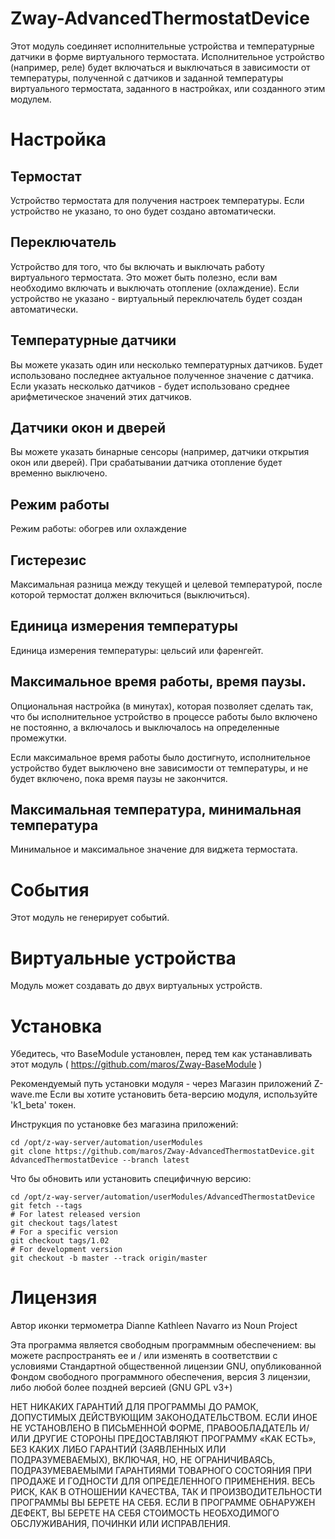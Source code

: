 # Zway-AdvancedThermostatDevice

Этот модуль соединяет исполнительные устройства и температурные датчики
в форме виртуального термостата.
Исполнительное устройство (например, реле) будет включаться и выключаться в
зависимости от температуры, полученной с датчиков и заданной температуры
виртуального термостата, заданного в настройках, или созданного этим модулем.

# Настройка

## Термостат

Устройство термостата для получения настроек температуры. Если устройство
не указано, то оно будет создано автоматически.

## Переключатель

Устройство для того, что бы включать и выключать работу виртуального термостата.
Это может быть полезно, если вам необходимо включать и выключать отопление (охлаждение).
Если устройство не указано - виртуальный переключатель будет создан автоматически.

## Температурные датчики

Вы можете указать один или несколько температурных датчиков. Будет использовано
последнее актуальное полученное значение с датчика.
Если указать несколько датчиков - будет использовано среднее арифметическое значений
этих датчиков.

## Датчики окон и дверей

Вы можете указать бинарные сенсоры (например, датчики открытия окон или дверей).
При срабатывании датчика отопление будет временно выключено.

## Режим работы

Режим работы: обогрев или охлаждение

## Гистерезис

Максимальная разница между текущей и целевой температурой, после которой
термостат должен включиться (выключиться).

## Единица измерения температуры

Единица измерения температуры: цельсий или фаренгейт.

## Максимальное время работы, время паузы.

Опциональная настройка (в минутах), которая позволяет сделать так, что бы
исполнительное устройство в процессе работы было включено не постоянно, а
включалось и выключалось на определенные промежутки.

Если максимальное время работы было достигнуто, исполнительное устройство будет
выключено вне зависимости от температуры, и не будет включено, пока время паузы
не закончится.

## Максимальная температура, минимальная температура

Минимальное и максимальное значение для виджета термостата.

# События

Этот модуль не генерирует событий.

# Виртуальные устройства

Модуль может создавать до двух виртуальных устройств.

# Установка

Убедитесь, что BaseModule установлен, перед тем как устанавливать этот модуль
( https://github.com/maros/Zway-BaseModule )

Рекомендуемый путь установки модуля - через Магазин приложений Z-wave.me
Если вы хотите установить бета-версию модуля, используйте 'k1_beta' токен.

Инструкция по установке без магазина приложений:

```shell
cd /opt/z-way-server/automation/userModules
git clone https://github.com/maros/Zway-AdvancedThermostatDevice.git AdvancedThermostatDevice --branch latest
```

Что бы обновить или установить специфичную версию:
```shell
cd /opt/z-way-server/automation/userModules/AdvancedThermostatDevice
git fetch --tags
# For latest released version
git checkout tags/latest
# For a specific version
git checkout tags/1.02
# For development version
git checkout -b master --track origin/master
```

# Лицензия

Автор иконки термометра Dianne Kathleen Navarro из Noun Project

Эта программа является свободным программным обеспечением: вы можете распространять ее и / или изменять
в соответствии с условиями Стандартной общественной лицензии GNU, опубликованной
Фондом свободного программного обеспечения, версия 3 лицензии, либо любой
более поздней версией (GNU GPL v3+)

НЕТ НИКАКИХ ГАРАНТИЙ ДЛЯ ПРОГРАММЫ ДО РАМОК, ДОПУСТИМЫХ ДЕЙСТВУЮЩИМ ЗАКОНОДАТЕЛЬСТВОМ.
ЕСЛИ ИНОЕ НЕ УСТАНОВЛЕНО В ПИСЬМЕННОЙ ФОРМЕ, ПРАВООБЛАДАТЕЛЬ И/ИЛИ ДРУГИЕ СТОРОНЫ 
ПРЕДОСТАВЛЯЮТ ПРОГРАММУ «КАК ЕСТЬ», БЕЗ КАКИХ ЛИБО ГАРАНТИЙ (ЗАЯВЛЕННЫХ ИЛИ ПОДРАЗУМЕВАЕМЫХ), 
ВКЛЮЧАЯ, НО, НЕ ОГРАНИЧИВАЯСЬ, ПОДРАЗУМЕВАЕМЫМИ ГАРАНТИЯМИ ТОВАРНОГО СОСТОЯНИЯ ПРИ ПРОДАЖЕ 
И ГОДНОСТИ ДЛЯ ОПРЕДЕЛЕННОГО ПРИМЕНЕНИЯ. ВЕСЬ РИСК, КАК В ОТНОШЕНИИ КАЧЕСТВА, ТАК И 
ПРОИЗВОДИТЕЛЬНОСТИ ПРОГРАММЫ ВЫ БЕРЕТЕ НА СЕБЯ. ЕСЛИ В ПРОГРАММЕ ОБНАРУЖЕН ДЕФЕКТ, 
ВЫ БЕРЕТЕ НА СЕБЯ СТОИМОСТЬ НЕОБХОДИМОГО ОБСЛУЖИВАНИЯ, ПОЧИНКИ ИЛИ ИСПРАВЛЕНИЯ.

